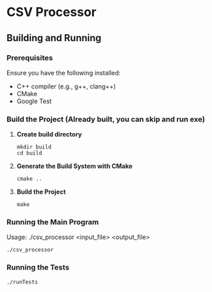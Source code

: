 # CSV Processor

## Building and Running

### Prerequisites

Ensure you have the following installed:

- C++ compiler (e.g., g++, clang++)
- CMake
- Google Test

### Build the Project (Already built, you can skip and run exe)

1. **Create build directory**

    ```
    mkdir build
    cd build
    ```

2. **Generate the Build System with CMake**

    ```
    cmake ..
    ```
3. **Build the Project**
    ```
    make
    ```


### Running the Main Program

Usage: ./csv_processor <input_file> <output_file>
    
    ./csv_processor
    


### Running the Tests
    
    ./runTests
    


